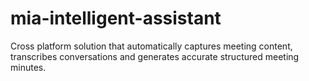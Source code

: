 # mia-intelligent-assistant
Cross platform solution that automatically captures meeting content, transcribes conversations and generates accurate structured meeting minutes.
